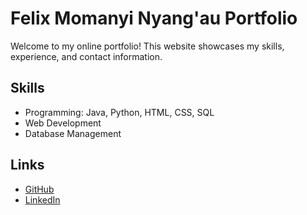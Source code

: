 # Felix Momanyi Nyang'au Portfolio

Welcome to my online portfolio! This website showcases my skills, experience, and contact information.

## Skills
- Programming: Java, Python, HTML, CSS, SQL
- Web Development
- Database Management

## Links
- [GitHub](https://github.com/Momanyi7)
- [LinkedIn](https://www.linkedin.com/in/felixmomanyi)
